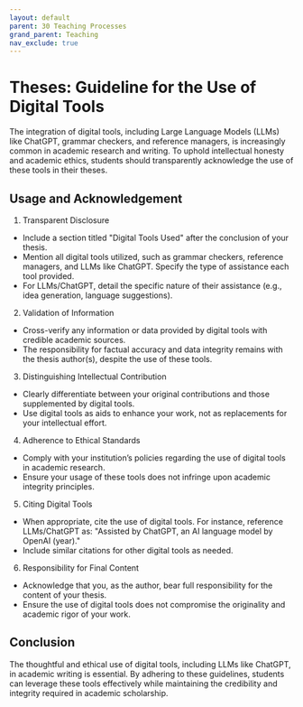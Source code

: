 ```yaml
---
layout: default
parent: 30 Teaching Processes
grand_parent: Teaching
nav_exclude: true
---
```


# Theses: Guideline for the Use of Digital Tools

The integration of digital tools, including Large Language Models (LLMs) like ChatGPT, grammar checkers, and reference managers, is increasingly common in academic research and writing. To uphold intellectual honesty and academic ethics, students should transparently acknowledge the use of these tools in their theses.

## Usage and Acknowledgement

1. Transparent Disclosure

 - Include a section titled "Digital Tools Used" after the conclusion of your thesis.
 - Mention all digital tools utilized, such as grammar checkers, reference managers, and LLMs like ChatGPT. Specify the type of assistance each tool provided.
 - For LLMs/ChatGPT, detail the specific nature of their assistance (e.g., idea generation, language suggestions).

2. Validation of Information

 - Cross-verify any information or data provided by digital tools with credible academic sources.
 - The responsibility for factual accuracy and data integrity remains with the thesis author(s), despite the use of these tools.

3. Distinguishing Intellectual Contribution

 - Clearly differentiate between your original contributions and those supplemented by digital tools.
 - Use digital tools as aids to enhance your work, not as replacements for your intellectual effort.

4. Adherence to Ethical Standards

 - Comply with your institution’s policies regarding the use of digital tools in academic research.
 - Ensure your usage of these tools does not infringe upon academic integrity principles.

5. Citing Digital Tools

 - When appropriate, cite the use of digital tools. For instance, reference LLMs/ChatGPT as: "Assisted by ChatGPT, an AI language model by OpenAI (year)."
 - Include similar citations for other digital tools as needed.

6. Responsibility for Final Content

 - Acknowledge that you, as the author, bear full responsibility for the content of your thesis.
 - Ensure the use of digital tools does not compromise the originality and academic rigor of your work.

## Conclusion

The thoughtful and ethical use of digital tools, including LLMs like ChatGPT, in academic writing is essential. By adhering to these guidelines, students can leverage these tools effectively while maintaining the credibility and integrity required in academic scholarship.

